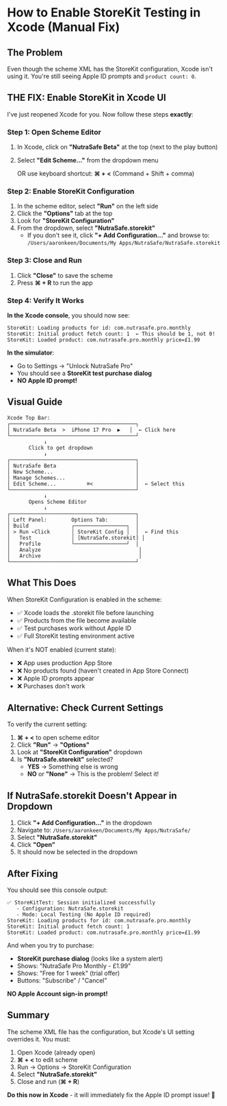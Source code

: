 # How to Enable StoreKit Testing in Xcode (Manual Fix)

## The Problem

Even though the scheme XML has the StoreKit configuration, Xcode isn't using it. You're still seeing Apple ID prompts and `product count: 0`.

## THE FIX: Enable StoreKit in Xcode UI

I've just reopened Xcode for you. Now follow these steps **exactly**:

### Step 1: Open Scheme Editor

1. In Xcode, click on **"NutraSafe Beta"** at the top (next to the play button)
2. Select **"Edit Scheme..."** from the dropdown menu

   OR use keyboard shortcut: **⌘ + <** (Command + Shift + comma)

### Step 2: Enable StoreKit Configuration

1. In the scheme editor, select **"Run"** on the left side
2. Click the **"Options"** tab at the top
3. Look for **"StoreKit Configuration"**
4. From the dropdown, select **"NutraSafe.storekit"**
   - If you don't see it, click **"+ Add Configuration..."** and browse to:
     `/Users/aaronkeen/Documents/My Apps/NutraSafe/NutraSafe.storekit`

### Step 3: Close and Run

1. Click **"Close"** to save the scheme
2. Press **⌘ + R** to run the app

### Step 4: Verify It Works

**In the Xcode console**, you should now see:
```
StoreKit: Loading products for id: com.nutrasafe.pro.monthly
StoreKit: Initial product fetch count: 1  ← This should be 1, not 0!
StoreKit: Loaded product: com.nutrasafe.pro.monthly price=£1.99
```

**In the simulator**:
- Go to Settings → "Unlock NutraSafe Pro"
- You should see a **StoreKit test purchase dialog**
- **NO Apple ID prompt!**

## Visual Guide

```
Xcode Top Bar:
┌─────────────────────────────────────────┐
│ NutraSafe Beta  >  iPhone 17 Pro  ▶︎   │  ← Click here
└─────────────────────────────────────────┘
            ↓
       Click to get dropdown
            ↓
┌─────────────────────────────────────────┐
│ NutraSafe Beta                          │
│ New Scheme...                           │
│ Manage Schemes...                       │
│ Edit Scheme...          ⌘<              │  ← Select this
└─────────────────────────────────────────┘
            ↓
       Opens Scheme Editor
            ↓
┌─────────────────────────────────────────┐
│ Left Panel:        Options Tab:         │
│ Build              ┌─────────────────┐  │
│ > Run ←Click       │ StoreKit Config │  │  ← Find this
│   Test             │ [NutraSafe.storekit] │
│   Profile          └─────────────────┘  │
│   Analyze                                │
│   Archive                                │
└─────────────────────────────────────────┘
```

## What This Does

When StoreKit Configuration is enabled in the scheme:
- ✅ Xcode loads the .storekit file before launching
- ✅ Products from the file become available
- ✅ Test purchases work without Apple ID
- ✅ Full StoreKit testing environment active

When it's NOT enabled (current state):
- ❌ App uses production App Store
- ❌ No products found (haven't created in App Store Connect)
- ❌ Apple ID prompts appear
- ❌ Purchases don't work

## Alternative: Check Current Settings

To verify the current setting:

1. **⌘ + <** to open scheme editor
2. Click **"Run"** → **"Options"**
3. Look at **"StoreKit Configuration"** dropdown
4. Is **"NutraSafe.storekit"** selected?
   - **YES** → Something else is wrong
   - **NO** or **"None"** → This is the problem! Select it!

## If NutraSafe.storekit Doesn't Appear in Dropdown

1. Click **"+ Add Configuration..."** in the dropdown
2. Navigate to: `/Users/aaronkeen/Documents/My Apps/NutraSafe/`
3. Select **"NutraSafe.storekit"**
4. Click **"Open"**
5. It should now be selected in the dropdown

## After Fixing

You should see this console output:
```
✅ StoreKitTest: Session initialized successfully
   - Configuration: NutraSafe.storekit
   - Mode: Local Testing (No Apple ID required)
StoreKit: Loading products for id: com.nutrasafe.pro.monthly
StoreKit: Initial product fetch count: 1
StoreKit: Loaded product: com.nutrasafe.pro.monthly price=£1.99
```

And when you try to purchase:
- **StoreKit purchase dialog** (looks like a system alert)
- Shows: "NutraSafe Pro Monthly - £1.99"
- Shows: "Free for 1 week" (trial offer)
- Buttons: "Subscribe" / "Cancel"

**NO Apple Account sign-in prompt!**

## Summary

The scheme XML file has the configuration, but Xcode's UI setting overrides it. You must:

1. Open Xcode (already open)
2. **⌘ + <** to edit scheme
3. Run → Options → StoreKit Configuration
4. Select **"NutraSafe.storekit"**
5. Close and run (**⌘ + R**)

**Do this now in Xcode** - it will immediately fix the Apple ID prompt issue! 🎯
